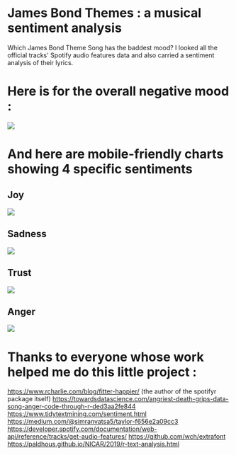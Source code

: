 # James Bond Themes : a musical sentiment analysis

Which James Bond Theme Song has the baddest mood? I looked all the official tracks' Spotify audio features data and also carried a sentiment analysis of their lyrics.

# Here is for the overall negative mood :

![](https://github.com/datacarvel/JamesBondThemes/blob/main/BadMoodIndex-desktop2.png)

# And here are mobile-friendly charts showing 4 specific sentiments 

## Joy

![](https://github.com/datacarvel/JamesBondThemes/blob/main/Joy.png)

## Sadness

![](https://github.com/datacarvel/JamesBondThemes/blob/main/Sadness.png)

## Trust

![](https://github.com/datacarvel/JamesBondThemes/blob/main/Trust.png)

## Anger

![](https://github.com/datacarvel/JamesBondThemes/blob/main/Anger.png)

# Thanks to everyone whose work helped me do this little project :

https://www.rcharlie.com/blog/fitter-happier/ (the author of the spotifyr package itself)
https://towardsdatascience.com/angriest-death-grips-data-song-anger-code-through-r-ded3aa2fe844
https://www.tidytextmining.com/sentiment.html
https://medium.com/@simranvatsa5/taylor-f656e2a09cc3
https://developer.spotify.com/documentation/web-api/reference/tracks/get-audio-features/
https://github.com/wch/extrafont
https://paldhous.github.io/NICAR/2019/r-text-analysis.html
